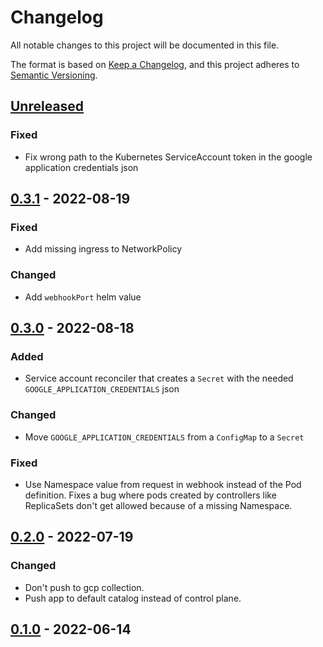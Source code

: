# Changelog

All notable changes to this project will be documented in this file.

The format is based on [Keep a Changelog](https://keepachangelog.com/en/1.0.0/),
and this project adheres to [Semantic Versioning](https://semver.org/spec/v2.0.0.html).

## [Unreleased]

### Fixed 

- Fix wrong path to the Kubernetes ServiceAccount token in the google application credentials json

## [0.3.1] - 2022-08-19

### Fixed

- Add missing ingress to NetworkPolicy

### Changed

- Add `webhookPort` helm value

## [0.3.0] - 2022-08-18

### Added

- Service account reconciler that creates a `Secret` with the needed `GOOGLE_APPLICATION_CREDENTIALS` json

### Changed

- Move `GOOGLE_APPLICATION_CREDENTIALS` from a `ConfigMap` to a `Secret`

### Fixed
- Use Namespace value from request in webhook instead of the Pod definition. Fixes a bug where pods created by controllers like ReplicaSets don't get allowed because of a missing Namespace.

## [0.2.0] - 2022-07-19

### Changed

- Don't push to gcp collection.
- Push app to default catalog instead of control plane.

## [0.1.0] - 2022-06-14

[Unreleased]: https://github.com/giantswarm/workload-identity-operator-gcp/compare/v0.3.1...HEAD
[0.3.1]: https://github.com/giantswarm/workload-identity-operator-gcp/compare/v0.3.0...v0.3.1
[0.3.0]: https://github.com/giantswarm/workload-identity-operator-gcp/compare/v0.2.0...v0.3.0
[0.2.0]: https://github.com/giantswarm/workload-identity-operator-gcp/compare/v0.1.0...v0.2.0
[0.1.0]: https://github.com/giantswarm/workload-identity-operator-gcp/releases/tag/v0.1.0
